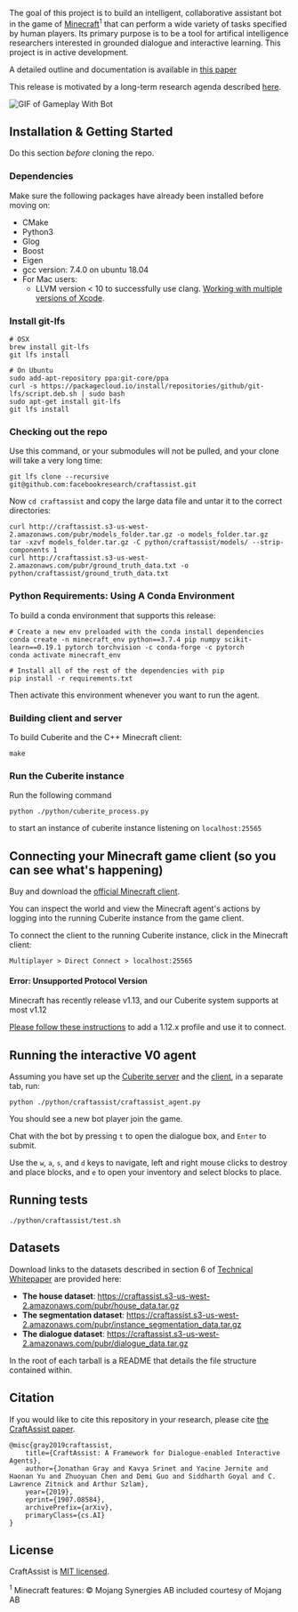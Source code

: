 The goal of this project is to build an intelligent, collaborative assistant bot in the game of [Minecraft](https://www.minecraft.net/en-us/)<sup>1</sup> that can perform a wide variety of tasks specified by human players. Its primary purpose is to be a tool for artifical intelligence researchers interested in grounded dialogue and interactive learning. This project is in active development.

A detailed outline and documentation is available in [this paper](https://arxiv.org/abs/1907.08584)

This release is motivated by a long-term research agenda described [here](https://research.fb.com/publications/why-build-an-assistant-in-minecraft/).

![GIF of Gameplay With Bot](https://craftassist.s3-us-west-2.amazonaws.com/pubr/bot_46.gif)

## Installation & Getting Started

Do this section *before* cloning the repo.

### Dependencies

Make sure the following packages have already been installed before moving on:
* CMake
* Python3
* Glog
* Boost
* Eigen
* gcc version: 7.4.0 on ubuntu 18.04
* For Mac users:
  * LLVM version < 10 to successfully use clang. [Working with multiple versions of Xcode](https://medium.com/@hacknicity/working-with-multiple-versions-of-xcode-e331c01aa6bc).

### Install git-lfs

```
# OSX
brew install git-lfs
git lfs install

# On Ubuntu
sudo add-apt-repository ppa:git-core/ppa
curl -s https://packagecloud.io/install/repositories/github/git-lfs/script.deb.sh | sudo bash
sudo apt-get install git-lfs
git lfs install
```

### Checking out the repo

Use this command, or your submodules will not be pulled, and your clone will take a very long time:

```
git lfs clone --recursive git@github.com:facebookresearch/craftassist.git
```

Now `cd craftassist` and copy the large data file and untar it to the correct directories:

```
curl http://craftassist.s3-us-west-2.amazonaws.com/pubr/models_folder.tar.gz -o models_folder.tar.gz
tar -xzvf models_folder.tar.gz -C python/craftassist/models/ --strip-components 1
curl http://craftassist.s3-us-west-2.amazonaws.com/pubr/ground_truth_data.txt -o python/craftassist/ground_truth_data.txt

```

### Python Requirements: Using A Conda Environment
To build a conda environment that supports this release:
```
# Create a new env preloaded with the conda install dependencies
conda create -n minecraft_env python==3.7.4 pip numpy scikit-learn==0.19.1 pytorch torchvision -c conda-forge -c pytorch
conda activate minecraft_env

# Install all of the rest of the dependencies with pip
pip install -r requirements.txt
```
Then activate this environment whenever you want to run the agent.

### Building client and server

To build Cuberite and the C++ Minecraft client:
```
make
```

### Run the Cuberite instance

Run the following command

```
python ./python/cuberite_process.py
```
to start an instance of cuberite instance listening on `localhost:25565`


## Connecting your Minecraft game client (so you can see what's happening)

Buy and download the [official Minecraft client](https://my.minecraft.net/en-us/store/minecraft/).

You can inspect the world and view the Minecraft agent's actions by logging into the
running Cuberite instance from the game client.

To connect the client to the running Cuberite instance, click in the Minecraft client:

```
Multiplayer > Direct Connect > localhost:25565
```

#### Error: Unsupported Protocol Version

Minecraft has recently release v1.13, and our Cuberite system supports at most v1.12

[Please follow these instructions](https://help.minecraft.net/hc/en-us/articles/360034754852-Changing-game-versions-) to add a 1.12.x profile and use it to connect.

## Running the interactive V0 agent

Assuming you have set up the [Cuberite server](https://github.com/facebookresearch/craftassist#run-the-cuberite-instance)
and the [client](https://github.com/facebookresearch/craftassist#connecting-your-minecraft-game-client-so-you-can-see-whats-happening), in a separate tab, run:

```
python ./python/craftassist/craftassist_agent.py
```

You should see a new bot player join the game.

Chat with the bot by pressing `t` to open the dialogue box, and `Enter` to submit.

Use the `w`, `a`, `s`, and `d` keys to navigate, left and right mouse clicks to destroy and place blocks, and `e` to open your inventory and select blocks to place.

## Running tests

```
./python/craftassist/test.sh
```

## Datasets

Download links to the datasets described in section 6 of [Technical Whitepaper](https://arxiv.org/abs/1907.08584) are provided here:

- **The house dataset**: https://craftassist.s3-us-west-2.amazonaws.com/pubr/house_data.tar.gz
- **The segmentation dataset**: https://craftassist.s3-us-west-2.amazonaws.com/pubr/instance_segmentation_data.tar.gz
- **The dialogue dataset**: https://craftassist.s3-us-west-2.amazonaws.com/pubr/dialogue_data.tar.gz

In the root of each tarball is a README that details the file structure contained within.

## Citation

If you would like to cite this repository in your research, please cite [the CraftAssist paper](https://arxiv.org/abs/1907.08584).

```
@misc{gray2019craftassist,
    title={CraftAssist: A Framework for Dialogue-enabled Interactive Agents},
    author={Jonathan Gray and Kavya Srinet and Yacine Jernite and Haonan Yu and Zhuoyuan Chen and Demi Guo and Siddharth Goyal and C. Lawrence Zitnick and Arthur Szlam},
    year={2019},
    eprint={1907.08584},
    archivePrefix={arXiv},
    primaryClass={cs.AI}
}
```

## License

CraftAssist is [MIT licensed](./LICENSE).

<sup>1</sup> Minecraft features: © Mojang Synergies AB included courtesy of Mojang AB
